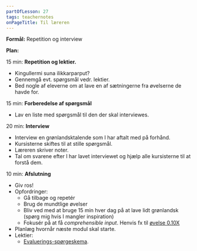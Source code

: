 ```yaml
---
partOfLesson: 27
tags: teachernotes
onPageTitle: Til læreren
---
```

**Formål:** Repetition og interview

**Plan:**

15 min: **Repetition og lektier.**

- Kingullermi suna ilikkarparput?
- Gennemgå evt. spørgsmål vedr. lektier.
- Bed nogle af eleverne om at lave en af sætningerne fra øvelserne de havde for.

15 min: **Forberedelse af spørgsmål**

- Lav en liste med spørgsmål til den der skal interviewes.

20 min: **Interview**

- Interview en grønlandsktalende som I har aftalt med på forhånd.
- Kursisterne skiftes til at stille spørgsmål.
- Læreren skriver noter.
- Tal om svarene efter I har lavet interviewet og hjælp alle kursisterne til at forstå dem.

10 min: **Afslutning**

- Giv ros!
- Opfordringer:
    - Gå tilbage og repetér
    - Brug de mundtlige øvelser
    - Bliv ved med at bruge 15 min hver dag på at lave lidt grønlandsk (spørg mig hvis I mangler inspiration)
    - Fokusér på at få *comprehensible input*. Henvis fx til [øvelse 0.10X](https://learngreenlandic.com/online/lg2/pdf/alt.pdf)
- Planlæg hvornår næste modul skal starte.
- Lektier:
    - [Evaluerings-spørgeskema](https://docs.google.com/forms/d/e/1FAIpQLSf3NeYsrr4lFwBCrYzNNY8g5EE2K6srjDVr1vJJS2X6QiLRoA/viewform?usp=sf_link).